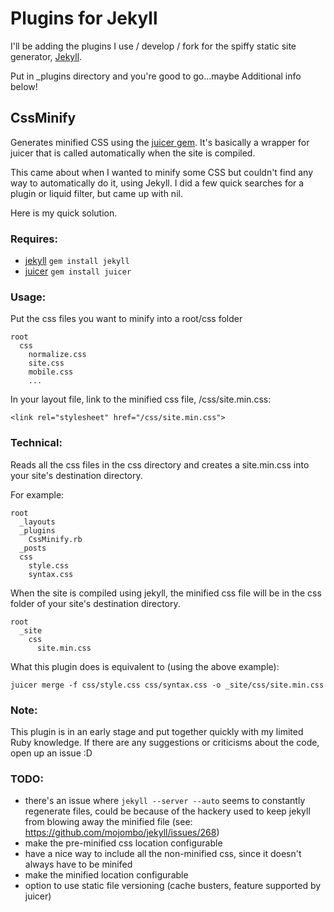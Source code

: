 Plugins for Jekyll
==================

I'll be adding the plugins I use / develop / fork for the spiffy static site generator, [Jekyll](http://jekyllrb.com).

Put in \_plugins directory and you're good to go...maybe
Additional info below!

CssMinify
---------

Generates minified CSS using the [juicer gem](http://cjohansen.no/en/ruby/juicer_a_css_and_javascript_packaging_tool).
It's basically a wrapper for juicer that is called automatically when the site is compiled.

This came about when I wanted to minify some CSS but couldn't find any way to automatically do it, using Jekyll.
I did a few quick searches for a plugin or liquid filter, but came up with nil.

Here is my quick solution.

### Requires:

* [jekyll](https://github.com/mojombo/jekyll) `gem install jekyll`
* [juicer](https://github.com/cjohansen/juicer) `gem install juicer`

### Usage:

Put the css files you want to minify into a root/css folder

    root
      css
        normalize.css
        site.css
        mobile.css
        ...
      
In your layout file, link to the minified css file, /css/site.min.css:

`<link rel="stylesheet" href="/css/site.min.css">`

### Technical:

Reads all the css files in the css directory and creates a site.min.css into your site's destination directory.

For example:

    root
      _layouts
      _plugins
        CssMinify.rb
      _posts
      css
        style.css
        syntax.css

When the site is compiled using jekyll, the minified css file will be in the css folder of your site's destination directory.

    root
      _site
        css
          site.min.css

What this plugin does is equivalent to (using the above example):

`juicer merge -f css/style.css css/syntax.css -o _site/css/site.min.css`

### Note:

This plugin is in an early stage and put together quickly with my limited Ruby knowledge. If there are any suggestions or criticisms about the code, open up an issue :D

### TODO:

* there's an issue where `jekyll --server --auto` seems to constantly regenerate files, could be because of the hackery used to keep jekyll from blowing away the minified file (see: https://github.com/mojombo/jekyll/issues/268)
* make the pre-minified css location configurable
* have a nice way to include all the non-minified css, since it doesn't always have to be minifed
* make the minified location configurable
* option to use static file versioning (cache busters, feature supported by juicer)

